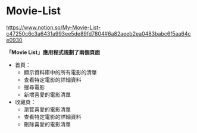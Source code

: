 # Movie-List

https://www.notion.so/My-Movie-List-c47250c6c3a6431a993ee5de89fd7804#6a82aeeb2ea0483babc6f5aa64ce0930

**「Movie List」應用程式規劃了兩個頁面**

- 首頁：
  - 顯示資料庫中的所有電影的清單
  - 查看特定電影的詳細資料
  - 搜尋電影
  - 新增喜愛的電影清單
- 收藏頁：
  - 瀏覽喜愛的電影清單
  - 查看特定電影的詳細資料
  - 刪除喜愛的電影清單
